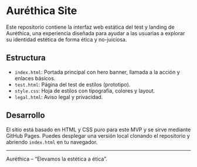 # Auréthica Site

Este repositorio contiene la interfaz web estática del test y landing de Auréthica, una experiencia diseñada para ayudar a las usuarias a explorar su identidad estética de forma ética y no-juiciosa.

## Estructura

- `index.html`: Portada principal con hero banner, llamada a la acción y enlaces básicos.
- `test.html`: Página del test de estilos (prototipo).
- `style.css`: Hoja de estilos con tipografía, colores y layout.
- `legal.html`: Aviso legal y privacidad.

## Desarrollo

El sitio está basado en HTML y CSS puro para este MVP y se sirve mediante GitHub Pages. Puedes desplegar una versión local clonando el repositorio y abriendo `index.html` en tu navegador.

---

Auréthica – “Elevamos la estética a ética”.
